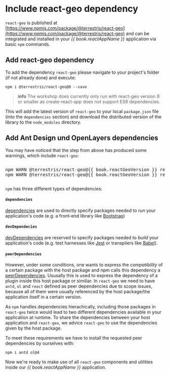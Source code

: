 # Include react-geo dependency

`react-geo` is published at [https://www.npmjs.com/package/@terrestris/react-geo](https://www.npmjs.com/package/@terrestris/react-geo) and
can be integrated and installed in your *{{ book.reactAppName }}* application via
basic `npm` commands.

## Add react-geo dependency

To add the dependency `react-geo` please navigate to your project's folder
(if not already done) and execute:

```
npm i @terrestris/react-geo@8 --save
```

> **info**
> The workshop does currently only run with react-geo version 8 or smaller as create-react-app does not support ES6 dependencies.

This will add the latest version of `react-geo` to your local `package.json` file
(into the `dependencies` section) and download the distributed version of the
library to the `node_modules` directory.

## Add Ant Design und OpenLayers dependencies

You may have noticed that the step from above has produced some warnings, which
include `react-geo`:

<pre><xmp>npm WARN @terrestris/react-geo@{{ book.reactGeoVersion }} requires a peer of antd@~3.0 but none is installed. You must install peer dependencies yourself.
npm WARN @terrestris/react-geo@{{ book.reactGeoVersion }} requires a peer of ol@~4.0 but none is installed. You must install peer dependencies yourself.
</xmp></pre>

`npm` has three different types of dependencies:

#### `dependencies`

[dependencies](https://docs.npmjs.com/files/package.json#dependencies) are
used to directly specify packages needed to *run* your application's code (e.g. a front-end
library like [Bootstrap](https://getbootstrap.com/))
#### `devDependecies`

[devDependencies](https://docs.npmjs.com/files/package.json#devdependencies)
are reserved to specify packages needed to *build* your application's code (e.g.
test harnesses like [Jest](https://facebook.github.io/jest/) or transpilers like
[Babel](https://babeljs.io/)).
#### `peerDependencies`

However, under some conditions, one wants to express
the *compatibility* of a certain package with the host package and npm calls this
dependency a [peerDependencies](https://docs.npmjs.com/files/package.json#peerdependencies).
Ususally this is used to express the dependency of a plugin inside this host package
or similiar. In `react-geo` we need to have `antd`, `ol` and `react` defined as peer
dependencies due to scope issues, because all of them were usually referenced by
the host package/the application itself in a certain version.

As `npm` handles dependencies hierachically, including those packages in `react-geo` twice would
lead to two different dependencies available in your application at runtime. To
share the dependencies between your host application and `react-geo`, we advice
`react-geo` to use the dependencies given by the host package.

To meet these requirements we have to install the requested peer dependencies by
ourselves with:

```
npm i antd ol@4
```

Now we're ready to make use of all `react-geo` components and utilities inside
our *{{ book.reactAppName }}* application.
